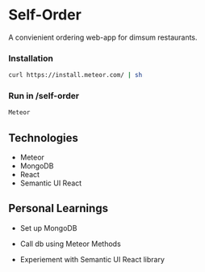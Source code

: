 # Self-Order

A convienient ordering web-app for dimsum restaurants.

### Installation

```bash
curl https://install.meteor.com/ | sh
```

### Run in /self-order

```bash
Meteor
```

## Technologies 

* Meteor
* MongoDB
* React
* Semantic UI React

## Personal Learnings

* Set up MongoDB

* Call db using Meteor Methods

* Experiement with Semantic UI React library